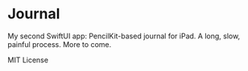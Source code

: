 # Journal

My second SwiftUI app: PencilKit-based journal for iPad. A long, slow, painful process. More to come.

MIT License
